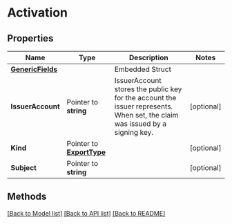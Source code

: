 # Activation

## Properties

Name | Type | Description | Notes
------------ | ------------- | ------------- | -------------
 | [**GenericFields**](GenericFields.md) |   | Embedded Struct
**IssuerAccount** | Pointer to **string** | IssuerAccount stores the public key for the account the issuer represents. When set, the claim was issued by a signing key. | [optional] 
**Kind** | Pointer to [**ExportType**](ExportType.md) |  | [optional] 
**Subject** | Pointer to **string** |  | [optional] 

## Methods


[[Back to Model list]](../README.md#documentation-for-models) [[Back to API list]](../README.md#documentation-for-api-endpoints) [[Back to README]](../README.md)



